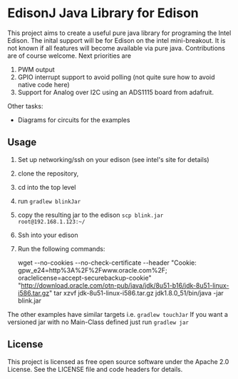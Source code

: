 EdisonJ Java Library for Edison
===============================

This project aims to create a useful pure java library for programing the Intel Edison. The
inital support will be for Edison on the intel mini-breakout. It is not known if all
features will become available via pure java. Contributions are of course welcome. Next
priorities are
 
1. PWM output 
1. GPIO interrupt support to avoid polling (not quite sure how to avoid native code here)
1. Support for Analog over I2C using an ADS1115 board from adafruit.

Other tasks:

 - Diagrams for circuits for the examples
 
Usage
-----
 
 1. Set up networking/ssh on your edison (see intel's site for details)
 2. clone the repository, 
 3. cd into the top level
 4. run `gradlew blinkJar`
 5. copy the resulting jar to the edison `scp blink.jar root@192.168.1.123:~/`
 5. Ssh into your edison
 6. Run the following commands: 
 
    wget --no-cookies --no-check-certificate --header "Cookie: gpw_e24=http%3A%2F%2Fwww.oracle.com%2F; oraclelicense=accept-securebackup-cookie" "http://download.oracle.com/otn-pub/java/jdk/8u51-b16/jdk-8u51-linux-i586.tar.gz"
    tar xzvf jdk-8u51-linux-i586.tar.gz
    jdk1.8.0_51/bin/java -jar blink.jar
    
The other examples have similar targets i.e. `gradlew touchJar` If you want a versioned jar 
with no Main-Class defined just run `gradlew jar`

License
-------

This project is licensed as free open source software under the Apache 2.0 License.
See the LICENSE file and code headers for details.